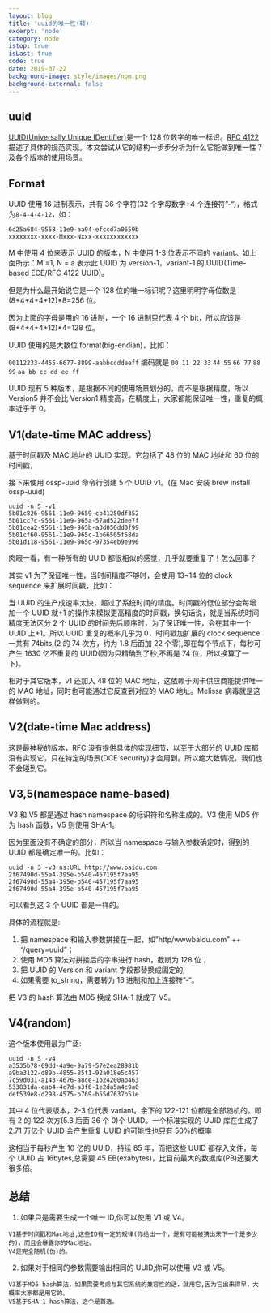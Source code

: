 ```yaml
---
layout: blog
title: 'uuid的唯一性(转)'
excerpt: 'node'
category: node
istop: true
isLast: true
code: true
date: 2019-07-22
background-image: style/images/npm.png
background-external: false
---
```


## uuid

[UUID(Universally Unique IDentifier)](https://en.wikipedia.org/wiki/Universally_unique_identifier)是一个 128 位数字的唯一标识。[RFC 4122](https://tools.ietf.org/html/rfc4122)描述了具体的规范实现。本文尝试从它的结构一步步分析为什么它能做到唯一性？及各个版本的使用场景。

## Format

UUID 使用 16 进制表示，共有 36 个字符(32 个字母数字+4 个连接符”-“)，格式为`8-4-4-4-12`，如：

```
6d25a684-9558-11e9-aa94-efccd7a0659b
xxxxxxxx-xxxx-Mxxx-Nxxx-xxxxxxxxxxxx
```

M 中使用 4 位来表示 UUID 的版本，N 中使用 1-3 位表示不同的 variant。如上面所示：M =1, N = a 表示此 UUID 为 version-1，variant-1 的 UUID(Time-based ECE/RFC 4122 UUID)。

但是为什么最开始说它是一个 128 位的唯一标识呢？这里明明字母位数是(8+4+4+4+12)\*8=256 位。

因为上面的字母是用的 16 进制，一个 16 进制只代表 4 个 bit，所以应该是(8+4+4+4+12)\*4=128 位。

UUID 使用的是大数位 format(big-endian)，比如：

`00112233-4455-6677-8899-aabbccddeeff` 编码就是 `00 11 22 33` `44 55` `66 77` `88 99` `aa bb cc dd ee ff`

UUID 现有 5 种版本，是根据不同的使用场景划分的，而不是根据精度，所以 Version5 并不会比 Version1 精度高，在精度上，大家都能保证唯一性，重复的概率近乎于 0。

## V1(date-time MAC address)

基于时间戳及 MAC 地址的 UUID 实现。它包括了 48 位的 MAC 地址和 60 位的时间戳，

接下来使用 ossp-uuid 命令行创建 5 个 UUID v1。(在 Mac 安装 brew install ossp-uuid)

```
uuid -n 5 -v1
5b01c826-9561-11e9-9659-cb41250df352
5b01cc7c-9561-11e9-965a-57ad522dee7f
5b01cea2-9561-11e9-965b-a3d050dd0f99
5b01cf60-9561-11e9-965c-1b66505f58da
5b01d118-9561-11e9-965d-97354eb9e996
```

肉眼一看，有一种所有的 UUID 都很相似的感觉，几乎就要重复了！怎么回事？

其实 v1 为了保证唯一性，当时间精度不够时，会使用 13~14 位的 clock sequence 来扩展时间戳，比如：

当 UUID 的生产成速率太快，超过了系统时间的精度。时间戳的低位部分会每增加一个 UUID 就+1 的操作来模拟更高精度的时间戳，换句话说，就是当系统时间精度无法区分 2 个 UUID 的时间先后顺序时，为了保证唯一性，会在其中一个 UUID 上+1。所以 UUID 重复的概率几乎为 0，时间戳加扩展的 clock sequence 一共有 74bits,(2 的 74 次方，约为 1.8 后面加 22 个零),即在每个节点下，每秒可产生 1630 亿不重复的 UUID(因为只精确到了秒,不再是 74 位，所以换算了一下)。

相对于其它版本，v1 还加入 48 位的 MAC 地址，这依赖于网卡供应商能提供唯一的 MAC 地址，同时也可能通过它反查到对应的 MAC 地址。Melissa 病毒就是这样做到的。

## V2(date-time Mac address)

这是最神秘的版本，RFC 没有提供具体的实现细节，以至于大部分的 UUID 库都没有实现它，只在特定的场景(DCE security)才会用到。所以绝大数情况，我们也不会碰到它。

## V3,5(namespace name-based)

V3 和 V5 都是通过 hash namespace 的标识符和名称生成的。V3 使用 MD5 作为 hash 函数，V5 则使用 SHA-1。

因为里面没有不确定的部分，所以当 namespace 与输入参数确定时，得到的 UUID 都是确定唯一的。比如：

```
uuid -n 3 -v3 ns:URL http://www.baidu.com
2f67490d-55a4-395e-b540-457195f7aa95
2f67490d-55a4-395e-b540-457195f7aa95
2f67490d-55a4-395e-b540-457195f7aa95
```

可以看到这 3 个 UUID 都是一样的。

具体的流程就是:

1.  把 namespace 和输入参数拼接在一起，如”http/wwwbaidu.com” ++ “/query=uuid”；
2.  使用 MD5 算法对拼接后的字串进行 hash，截断为 128 位；
3.  把 UUID 的 Version 和 variant 字段都替换成固定的;
4.  如果需要 to_string，需要转为 16 进制和加上连接符”-“。

把 V3 的 hash 算法由 MD5 换成 SHA-1 就成了 V5。

## V4(random)

这个版本使用最为广泛:

```
uuid -n 5 -v4
a3535b78-69dd-4a9e-9a79-57e2ea28981b
a9ba3122-d89b-4855-85f1-92a018e5c457
7c59d031-a143-4676-a8ce-1b24200ab463
533831da-eab4-4c7d-a3f6-1e2da5a4c9a0
def539e8-d298-4575-b769-b55d7637b51e
```

其中 4 位代表版本，2-3 位代表 variant。余下的 122-121 位都是全部随机的。即有 2 的 122 次方(5.3 后面 36 个 0)个 UUID。一个标准实现的 UUID 库在生成了 2.71 万亿个 UUID 会产生重复 UUID 的可能性也只有 50%的概率

这相当于每秒产生 10 亿的 UUID，持续 85 年，而把这些 UUID 都存入文件，每个 UUID 占 16bytes,总需要 45 EB(exabytes)，比目前最大的数据库(PB)还要大很多倍。

## 总结

1. 如果只是需要生成一个唯一 ID,你可以使用 V1 或 V4。

```
V1基于时间戳和Mac地址,这些ID有一定的规律(你给出一个，是有可能被猜出来下一个是多少的)，而且会暴露你的Mac地址。
V4是完全随机(伪)的。
```

2. 如果对于相同的参数需要输出相同的 UUID,你可以使用 V3 或 V5。

```
V3基于MD5 hash算法，如果需要考虑与其它系统的兼容性的话，就用它,因为它出来得早，大概率大家都是用它的。
V5基于SHA-1 hash算法，这个是首选。
```
